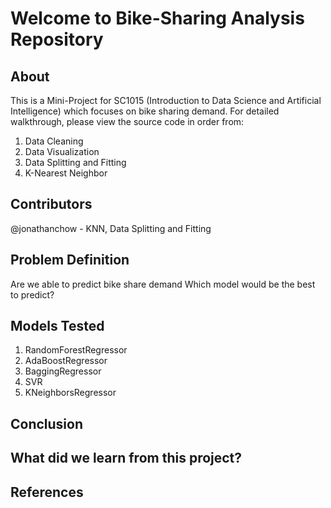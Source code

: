 # Welcome to Bike-Sharing Analysis Repository

## About 

This is a Mini-Project for SC1015 (Introduction to Data Science and Artificial Intelligence) which focuses on bike sharing demand. For detailed walkthrough, please view the source code in order from:

  1. Data Cleaning
  2. Data Visualization
  3. Data Splitting and Fitting
  4. K-Nearest Neighbor

## Contributors

@jonathanchow - KNN, Data Splitting and Fitting

## Problem Definition

Are we able to predict bike share demand
Which model would be the best to predict?

## Models Tested

  1. RandomForestRegressor
  2. AdaBoostRegressor
  3. BaggingRegressor
  4. SVR 
  5. KNeighborsRegressor

## Conclusion

## What did we learn from this project?


## References
